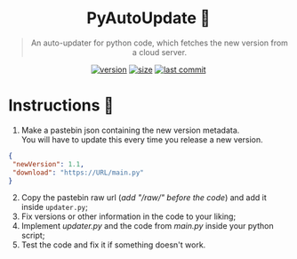 <div align="center">
  
  # PyAutoUpdate 🎉
  
  > An auto-updater for python code, which fetches the new version from a cloud server.

  [![version](https://img.shields.io/github/v/release/Theta69/PyAutoUpdate?include_prereleases)]()
  [![size](https://img.shields.io/github/languages/code-size/Theta69/PyAutoUpdate)]()
  [![last commit](https://img.shields.io/github/last-commit/Theta69/PyAutoUpdate)]()
  
</div>

# Instructions 🤔

1. Make a pastebin json containing the new version metadata.<br>
You will have to update this every time you release a new version.

```json
{
 "newVersion": 1.1,
 "download": "https://URL/main.py"
}
```

2. Copy the pastebin raw url (*add "/raw/" before the code*) and add it inside `updater.py`;
3. Fix versions or other information in the code to your liking;
4. Implement *updater.py* and the code from *main.py* inside your python script;
5. Test the code and fix it if something doesn't work.
